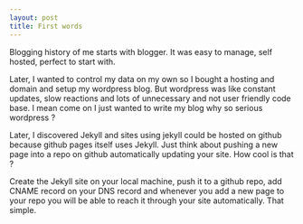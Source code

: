 ```yaml
---
layout: post
title: First words
---
```


Blogging history of me starts with blogger. It was easy to manage, self hosted, perfect to start with.

Later, I wanted to control my data on my own so I bought a hosting and domain and setup my wordpress blog.
But wordpress was like constant updates, slow reactions and lots of unnecessary and not user friendly code base.
I mean come on I just wanted to write my blog why so serious wordpress ?

Later, I discovered Jekyll and sites using jekyll could be hosted on github because github pages itself uses Jekyll. 
Just think about pushing a new page into a repo on github automatically updating your site. How cool is that ?

Create the Jekyll site on your local machine, push it to a github repo, add CNAME record on your DNS record and 
whenever you add a new page to your repo you will be able to reach it through your site automatically. That simple.

